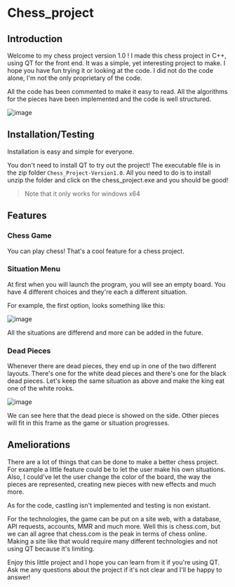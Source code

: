 # Chess_project

## Introduction
Welcome to my chess project version 1.0 !
I made this chess project in C++, using QT for the front end. It was a simple, yet interesting project to make.
I hope you have fun trying it or looking at the code. I did not do the code alone, I'm not the only proprietary of the code. 

All the code has been commented to make it easy to read. All the algorithms for the pieces have been implemented and the code is well structured. 

![image](https://github.com/xif19/Chess_project/assets/114512014/1b03de85-0db9-4dcf-8093-8d08be3cd410)

## Installation/Testing
Installation is easy and simple for everyone.

You don't need to install QT to try out the project! The executable file is in the zip folder `Chess_Project-Version1.0`.
All you need to do is to install unzip the folder and click on the chess_project.exe and you should be good! 

> Note that it only works for windows x64

## Features 

### Chess Game

You can play chess! That's a cool feature for a chess project. 

### Situation Menu
At first when you will launch the program, you will see an empty board. You have 4 different choices and they're each a different situation. 

For example, the first option, looks something like this: 

![image](https://github.com/xif19/Chess_project/assets/114512014/c1fb357d-2cf2-49f0-9484-e2cc6ed4cc74)

All the situations are differend and more can be added in the future. 

### Dead Pieces 

Whenever there are dead pieces, they end up in one of the two different layouts. There's one for the white dead pieces and there's one for the black dead pieces.
Let's keep the same situation as above and make the king eat one of the white rooks. 

![image](https://github.com/xif19/Chess_project/assets/114512014/b14d983f-f2ba-4aef-bf1b-d4dc298a8c03)

We can see here that the dead piece is showed on the side. Other pieces will fit in this frame as the game or situation progresses. 

## Ameliorations

There are a lot of things that can be done to make a better chess project. For example a little feature could be to let the user make his own situations. Also, I could've let the user change the color of the board, the way the pieces are represented, creating new pieces with new effects and much more. 

As for the code, castling isn't implemented and testing is non existant. 

For the technologies, the game can be put on a site web, with a database, API requests, accounts, MMR and much more. Well this is chess.com, but we can all agree that chess.com is the peak in terms of chess online. Making a site like that would require many different technologies and not using QT because it's limiting. 

Enjoy this little project and I hope you can learn from it if you're using QT. Ask me any questions about the project if it's not clear and I'll be happy to answer! 
